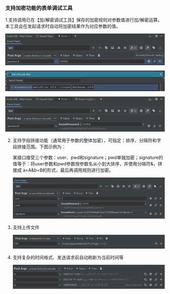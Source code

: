 ### 支持加密功能的表单调试工具

1.支持调用已在【加/解密调试工具】保存的加密规则对参数值进行加/解密运算。本工具会在发起请求时自动将加密结果作为对应参数的值。

![image-20230719161452728](https://raw.githubusercontent.com/ZhouJunjun/CodeUtilDoc/main/image/image-20230719161452728.png)

![image-20230719161522128](https://raw.githubusercontent.com/ZhouJunjun/CodeUtilDoc/main/image/image-20230719161522128.png)

![image-20230719161559354](https://raw.githubusercontent.com/ZhouJunjun/CodeUtilDoc/main/image/image-20230719161559354.png)

2.   支持字段拼接功能（通常用于参数的整体加密），可指定：排序、分隔符和字段拼接范围。下图示例为：

     某接口接受三个参数：user、pwd和signature；pwd单独加密；signature的值等于：将user参数和pwd参数按参数名从小到大排序，并使用分隔符&，拼接成 a=A&b=B的形式，最后再调用规则进行加密。

     ![image-20230719162659281](https://raw.githubusercontent.com/ZhouJunjun/CodeUtilDoc/main/image/image-20230719162659281.png)

3.   支持上传文件

     ![image-20230719163259083](https://raw.githubusercontent.com/ZhouJunjun/CodeUtilDoc/main/image/image-20230719163259083.png)

4.   支持复杂的时间格式、发送请求前自动刷新为当前时间等

     ![image-20230719164024190](https://raw.githubusercontent.com/ZhouJunjun/CodeUtilDoc/main/image/image-20230719164024190.png)

     
